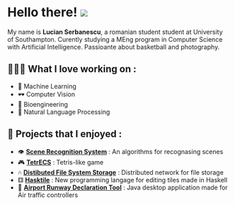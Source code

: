 # Hello there! <img src= "http://i.imgur.com/L6deEh0.gif" >

My name is **Lucian Serbanescu**, a romanian student student at University of Southampton. Curently studying a MEng program in Computer Science with Artificial Intelligence. Passioante about basketball and photography. 

## 👨🏻‍💻 What I love working on :

- 🧠 Machine Learning
- 🕶️ Computer Vision
- 🧬 Bioengineering
- 💬 Natural Language Processing

## 🥁 Projects that I enjoyed :

- 👁️ **[Scene Recognition System]** : An algorithms for recognasing scenes
- 🎮 **[TetrECS]** : Tetris-like game
- ⑃ **[Distibuted File System Storage]** : Distributed network for file storage
- ⚅ **[Hasktile]** : New programming langage for editing tiles made in Haskell
- 🛫 **[Airport Runway Declaration Tool]** : Java desktop application made for Air traffic controllers


[TetrECS]: https://github.com/lucianjunior/tetrecs
[Distibuted File System Storage]: https://github.com/lucianjunior/DistributedFileSystemStorage
[Hasktile]: [https://github.com/LucianSerbanescu/HaskTile](https://github.com/SotonCoders)
[Airport Runway Declaration Tool]: https://github.com/LucianSerbanescu/AirportRunwayRedeclarationTool
[Scene Recognition System]: [https://github.com/LucianSerbanescu/Scene_Recognition](https://github.com/SotonCoders)https://github.com/SotonCoders

